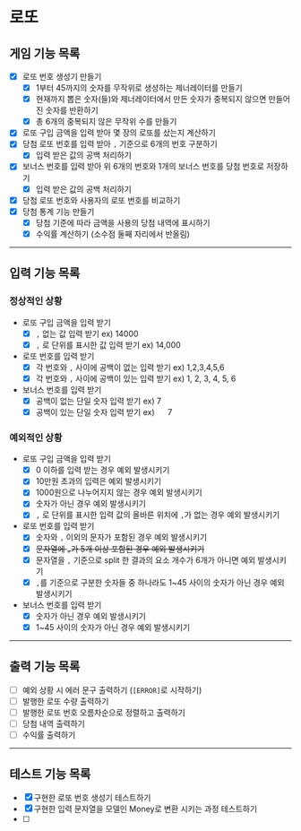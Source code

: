 # 로또

## 게임 기능 목록

- [x] 로또 번호 생성기 만들기
    - [x] 1부터 45까지의 숫자를 무작위로 생성하는 제너레이터를 만들기
    - [x] 현재까지 뽑은 숫자(들)와 제너레이터에서 만든 숫자가 중복되지 않으면 만들어진 숫자를 반환하기
    - [x] 총 6개의 중복되지 않은 무작위 수를 만들기
- [x] 로또 구입 금액을 입력 받아 몇 장의 로또를 샀는지 계산하기
- [x] 당첨 로또 번호를 입력 받아 `,` 기준으로 6개의 번호 구분하기
    - [x] 입력 받은 값의 공백 처리하기
- [x] 보너스 번호를 입력 받아 위 6개의 번호와 1개의 보너스 번호를 당첨 번호로 저장하기
    - [x] 입력 받은 값의 공백 처리하기
- [x] 당첨 로또 번호와 사용자의 로또 번호를 비교하기
- [x] 당첨 통계 기능 만들기
    - [x] 당첨 기준에 따라 금액을 사용의 당첨 내역에 표시하기
    - [x] 수익률 계산하기 (소수점 둘째 자리에서 반올림)

---

## 입력 기능 목록

### 정상적인 상황

- 로또 구입 금액을 입력 받기
    - [x] `,` 없는 값 입력 받기 ex) 14000
    - [x] `,` 로 단위를 표시한 값 입력 받기 ex) 14,000
- 로또 번호를 입력 받기
    - [x] 각 번호와 `,` 사이에 공백이 없는 입력 받기 ex) 1,2,3,4,5,6
    - [x] 각 번호와 `,` 사이에 공백이 있는 입력 받기 ex) 1, 2, 3, 4, 5, 6
- 보너스 번호를 입력 받기
    - [x] 공백이 없는 단일 숫자 입력 받기 ex) 7
    - [x] 공백이 있는 단일 숫자 입력 받기 ex)&nbsp;&nbsp;&nbsp;&nbsp;&nbsp;&nbsp;7

### 예외적인 상황

- 로또 구입 금액을 입력 받기
    - [x] 0 이하를 입력 받는 경우 예외 발생시키기
    - [x] 10만원 초과의 입력은 예외 발생시키기
    - [x] 1000원으로 나누어지지 않는 경우 예외 발생시키기
    - [x] 숫자가 아닌 경우 예외 발생시키기
    - [x] `,` 로 단위를 표시한 입력 값의 올바른 위치에 `,`가 없는 경우 예외 발생시키기
- 로또 번호를 입력 받기
    - [x] 숫자와 `,` 이외의 문자가 포함된 경우 예외 발생시키기
    - [x] ~~문자열에 `,`가 5개 이상 포함된 경우 예외 발생시키기~~
    - [x] 문자열을 `,` 기준으로 split 한 결과의 요소 개수가 6개가 아니면 예외 발생시키기
    - [x] `,`를 기준으로 구분한 숫자들 중 하나라도 1~45 사이의 숫자가 아닌 경우 예외 발생시키기
- 보너스 번호를 입력 받기
    - [x] 숫자가 아닌 경우 예외 발생시키기
    - [x] 1~45 사이의 숫자가 아닌 경우 예외 발생시키기

---

## 출력 기능 목록

- [ ] 예외 상황 시 에러 문구 출력하기 (`[ERROR]`로 시작하기)
- [ ] 발행한 로또 수량 출력하기
- [ ] 발행한 로또 번호 오름차순으로 정렬하고 출력하기
- [ ] 당첨 내역 출력하기
- [ ] 수익률 출력하기

---

## 테스트 기능 목록

- [x] 구현한 로또 번호 생성기 테스트하기
- [x] 구현한 입력 문자열을 모델인 Money로 변환 시키는 과정 테스트하기
- [ ] 